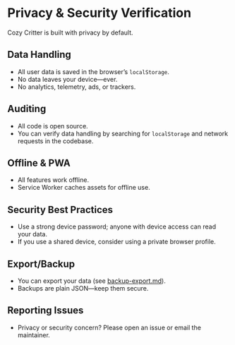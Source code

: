# Privacy & Security Verification

Cozy Critter is built with privacy by default.

## Data Handling

- All user data is saved in the browser’s `localStorage`.
- No data leaves your device—ever.
- No analytics, telemetry, ads, or trackers.

## Auditing

- All code is open source.
- You can verify data handling by searching for `localStorage` and network requests in the codebase.

## Offline & PWA

- All features work offline.
- Service Worker caches assets for offline use.

## Security Best Practices

- Use a strong device password; anyone with device access can read your data.
- If you use a shared device, consider using a private browser profile.

## Export/Backup

- You can export your data (see [backup-export.md](./backup-export.md)).
- Backups are plain JSON—keep them secure.

## Reporting Issues

- Privacy or security concern? Please open an issue or email the maintainer.